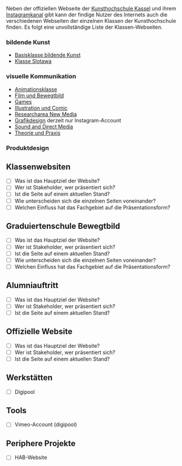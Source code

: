 Neben der offiziellen Webseite der [Kunsthochschule Kassel](https://www.kunsthochschulekassel.de) und ihrem [Instagramkanal](https://www.instagram.com/kunsthochschulekassel) gibt kann der findige Nutzer des Internets auch die verschiedenen Webseiten der einzelnen Klassen der Kunsthochschule finden. 
Es folgt eine unvollständige Liste der Klassen-Webseiten.  

### bildende Kunst
- [Basisklasse bildende Kunst](https://basisklassekunst.de/)
- [Klasse Slotawa](http://www.klasseslotawa.de/index.html)
### visuelle Kommunikation
- [Animationsklasse](https://animationkassel.de/)
- [Film und Bewegtbild](https://www.filmundbewegtesbild.de/informationen-kontakt)
- [Games](https://khkgames.de/)
- [Illustration und Comic](http://illuklasse.de/)
- [Researcharea New Media](https://www.newmediakassel.com/)
- [Grafikdesign](https://www.instagram.com/klasseredges/) derzeit nur Instagram-Account
- [Sound and Direct Media](https://ftp-direct.media/)
- [Theorie und Praxis](https://tupviskom.net/)
### Produktdesign



## Klassenwebsiten
- [ ] Was ist das Hauptziel der Website?
- [ ] Wer ist Stakeholder, wer präsentiert sich?
- [ ] Ist die Seite auf einem aktuellen Stand?
- [ ] Wie unterscheiden sich die einzelnen Seiten voneinander?
- [ ] Welchen Einfluss hat das Fachgebiet auf die Präsentationsform?

## Graduiertenschule Bewegtbild
- [ ] Was ist das Hauptziel der Website?
- [ ] Wer ist Stakeholder, wer präsentiert sich?
- [ ] Ist die Seite auf einem aktuellen Stand?
- [ ] Wie unterscheiden sich die einzelnen Seiten voneinander?
- [ ] Welchen Einfluss hat das Fachgebiet auf die Präsentationsform?

## Alumniauftritt
- [ ] Was ist das Hauptziel der Website?
- [ ] Wer ist Stakeholder, wer präsentiert sich?
- [ ] Ist die Seite auf einem aktuellen Stand?

## Offizielle Website
- [ ] Was ist das Hauptziel der Website?
- [ ] Wer ist Stakeholder, wer präsentiert sich?
- [ ] Ist die Seite auf einem aktuellen Stand?

## Werkstätten
- [ ] Digipool 
## Tools
- [ ] Vimeo-Account (digipool)

## Periphere Projekte
- [ ] HAB-Website